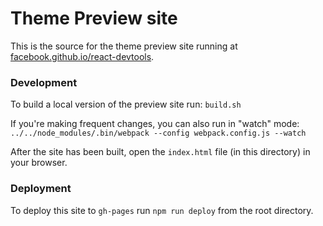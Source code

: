 # Theme Preview site

This is the source for the theme preview site running at [facebook.github.io/react-devtools](http://facebook.github.io/react-devtools).

### Development

To build a local version of the preview site run: `build.sh`

If you're making frequent changes, you can also run in "watch" mode: `../../node_modules/.bin/webpack --config webpack.config.js --watch`

After the site has been built, open the `index.html` file (in this directory) in your browser.

### Deployment

To deploy this site to `gh-pages` run `npm run deploy` from the root directory.

